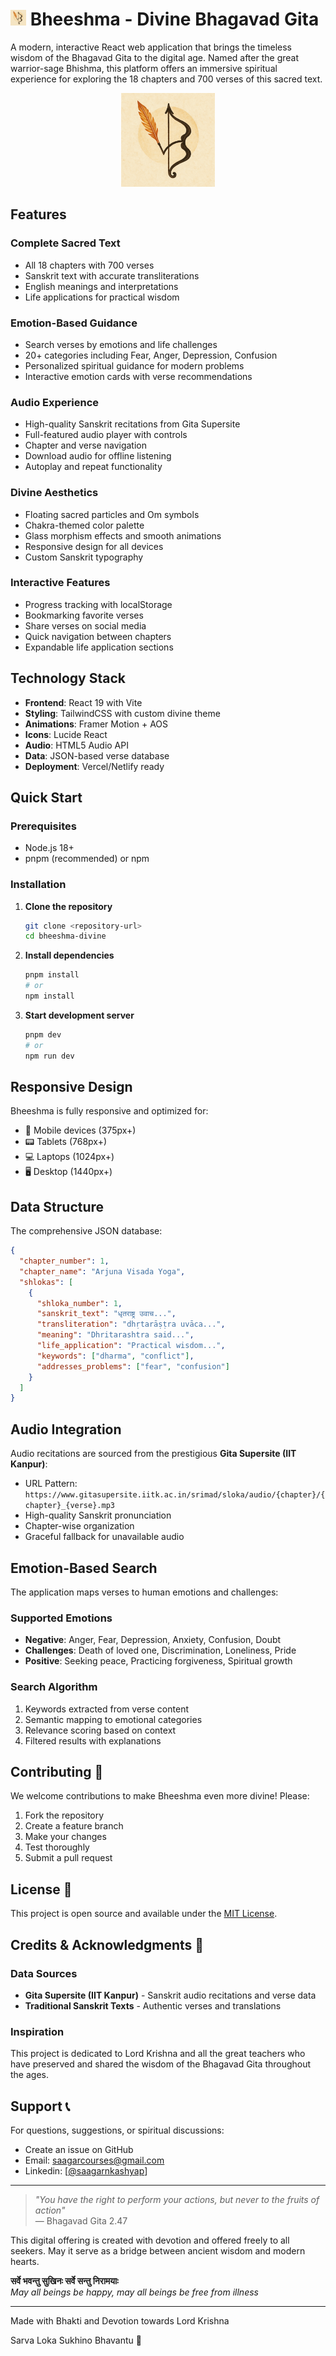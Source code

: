 # <img src="Bheeshma%20logo.png" alt="Bheeshma Logo" width="25" height="25"> Bheeshma - Divine Bhagavad Gita

A modern, interactive React web application that brings the timeless wisdom of the Bhagavad Gita to the digital age. Named after the great warrior-sage Bhishma, this platform offers an immersive spiritual experience for exploring the 18 chapters and 700 verses of this sacred text.
<p align="center">
  <img src="Bheeshma%20logo.png" alt="Bheeshma Logo" width="150" height="150">
</p>

## Features

### Complete Sacred Text
- All 18 chapters with 700 verses
- Sanskrit text with accurate transliterations
- English meanings and interpretations
- Life applications for practical wisdom

### Emotion-Based Guidance
- Search verses by emotions and life challenges
- 20+ categories including Fear, Anger, Depression, Confusion
- Personalized spiritual guidance for modern problems
- Interactive emotion cards with verse recommendations

### Audio Experience
- High-quality Sanskrit recitations from Gita Supersite
- Full-featured audio player with controls
- Chapter and verse navigation
- Download audio for offline listening
- Autoplay and repeat functionality

### Divine Aesthetics
- Floating sacred particles and Om symbols
- Chakra-themed color palette
- Glass morphism effects and smooth animations
- Responsive design for all devices
- Custom Sanskrit typography

### Interactive Features
- Progress tracking with localStorage
- Bookmarking favorite verses
- Share verses on social media
- Quick navigation between chapters
- Expandable life application sections

## Technology Stack

- **Frontend**: React 19 with Vite
- **Styling**: TailwindCSS with custom divine theme
- **Animations**: Framer Motion + AOS
- **Icons**: Lucide React
- **Audio**: HTML5 Audio API
- **Data**: JSON-based verse database
- **Deployment**: Vercel/Netlify ready

## Quick Start

### Prerequisites
- Node.js 18+ 
- pnpm (recommended) or npm

### Installation

1. **Clone the repository**
   ```bash
   git clone <repository-url>
   cd bheeshma-divine
   ```

2. **Install dependencies**
   ```bash
   pnpm install
   # or
   npm install
   ```

3. **Start development server**
   ```bash
   pnpm dev
   # or
   npm run dev
   ```

## Responsive Design

Bheeshma is fully responsive and optimized for:
- 📱 Mobile devices (375px+)
- 📟 Tablets (768px+)
- 💻 Laptops (1024px+)
- 🖥️ Desktop (1440px+)


## Data Structure

The comprehensive JSON database:

```json
{
  "chapter_number": 1,
  "chapter_name": "Arjuna Visada Yoga",
  "shlokas": [
    {
      "shloka_number": 1,
      "sanskrit_text": "धृतराष्ट्र उवाच...",
      "transliteration": "dhṛtarāṣṭra uvāca...",
      "meaning": "Dhritarashtra said...",
      "life_application": "Practical wisdom...",
      "keywords": ["dharma", "conflict"],
      "addresses_problems": ["fear", "confusion"]
    }
  ]
}
```

## Audio Integration

Audio recitations are sourced from the prestigious **Gita Supersite (IIT Kanpur)**:
- URL Pattern: `https://www.gitasupersite.iitk.ac.in/srimad/sloka/audio/{chapter}/{chapter}_{verse}.mp3`
- High-quality Sanskrit pronunciation
- Chapter-wise organization
- Graceful fallback for unavailable audio

## Emotion-Based Search

The application maps verses to human emotions and challenges:

### Supported Emotions
- **Negative**: Anger, Fear, Depression, Anxiety, Confusion, Doubt
- **Challenges**: Death of loved one, Discrimination, Loneliness, Pride
- **Positive**: Seeking peace, Practicing forgiveness, Spiritual growth

### Search Algorithm
1. Keywords extracted from verse content
2. Semantic mapping to emotional categories  
3. Relevance scoring based on context
4. Filtered results with explanations


## Contributing 🤝

We welcome contributions to make Bheeshma even more divine! Please:

1. Fork the repository
2. Create a feature branch
3. Make your changes
4. Test thoroughly
5. Submit a pull request


## License 📄 

This project is open source and available under the [MIT License](LICENSE).

## Credits & Acknowledgments 🙏 

### Data Sources
- **Gita Supersite (IIT Kanpur)** - Sanskrit audio recitations and verse data
- **Traditional Sanskrit Texts** - Authentic verses and translations

### Inspiration
This project is dedicated to Lord Krishna and all the great teachers who have preserved and shared the wisdom of the Bhagavad Gita throughout the ages.

## Support 📞

For questions, suggestions, or spiritual discussions:
- Create an issue on GitHub
- Email: saagarcourses@gmail.com
- Linkedin: [[@saagarnkashyap](https://www.linkedin.com/in/saagar-n-kashyap/)]

---


> *"You have the right to perform your actions, but never to the fruits of action"*  
> — Bhagavad Gita 2.47

This digital offering is created with devotion and offered freely to all seekers. May it serve as a bridge between ancient wisdom and modern hearts.

**सर्वे भवन्तु सुखिनः सर्वे सन्तु निरामयाः**  
*May all beings be happy, may all beings be free from illness*

---

Made with Bhakti and Devotion towards Lord Krishna

Sarva Loka Sukhino Bhavantu 🙏
